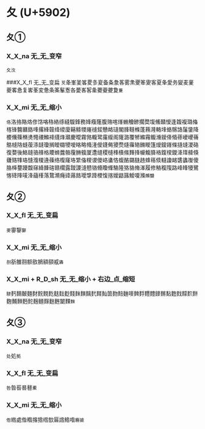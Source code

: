 # 夂 (U+5902)

## 夂①

### X_X_na 无_无_变窄
`夂汷`

###X_X_fl 无_无_变扁
`䒘`夅峯夎笿畟㣊㚆备夈洜茖雾㶻夒䇨夓客夏夆愛务夑麦蓌夔畧㤩复㟯莑変惫条筿髼愙各薆峉㗉㚅蘷䕫虁夐`藑`

### X_X_mi 无_无_缩小 
`佫`洛挌賂烙俢饹咯䅂絡绦縫䮡鋒務㛔癁蕯腹赂喀㷨䗛觼鎀擱奦㙏鯈贛懓逢䪖複璐偹楁锋䤗㔶鉻㖓撂綘竷绛繌廈簵鲦㹄嶐䙜錽戇衉㻱閣䏺䩼樤蓬蓩漋輅埄蛒髂詻鬔鎥降櫦儵篠樇㷭㦕禝鰷袶纄烽灨慶曖霧嗠輹鹭霳緮阁㝫潞覆㹋縧霿鳆㶖鑀佭㫦蓚巙巎蓨鴼㡝䧄䗦蕧涤韼瓊搁皧㯝㹛噯䀩略䖺湰僾鑝㑼獿熃熢䨹辂鏅瞹篷燰鎫鎽條摓塳溭硌復㜈後鮥鏠骆艂格羻螩虂骼䨱䐰㬼厦邍缝稷槰桻㯯絛䴶捀㡪鰒胮袼鍑㯶鑁洚琒舽倏虄臵㸼珞㦀澓榎逄蓧络椱窿垎䌎俻糭谡儍峈䗬恪蝮酪鏴膖䞦蜂䈷倐䡫讂䘔䃧蠭㠅傻胳栙䥐躨馥窱絳韸碦赣櫊露靉謖漨戆铬翛矎鞗駱隆狢貉脩溄履修觡稪䧗路峰䀱犪鷺愘䂫䧏唛浲蘕樥落䳱滫癃䜶蕗餎璦㨼跭㮨愎揢嬡䶅簬鱫嗄滌`虪䀍`

## 夂②

### X_X_fl 无_无_变扁
`麥`䨫䴻`䵅`

### X_X_mi 无_无_缩小
`㓢`㪾雒䎊额敋鵅額頟㦴`䵈`

### X_X_mi + R_D_sh 无_无_缩小 + 右边_点_缩短
`䮮`麫䵂麬麵䴭䴷麲麧麸麮麨䴼䴲䵃麶䴬䴾䴮䇱䴯䴺麯嘜䴽䴸麷䵄䥑䵁䴴麭䴰䵆䴳䴵麴麱䵀麪䴱麹麺䴿麩麰䦩䴹`麳`

## 夂③

### X_X_na 无_无_变窄
`处`処`拠`

### X_X_fl 无_无_变扁
`咎`昝䓘晷鼛`櫜`

### X_X_mi 无_无_缩小
`倃`綹處偺糌揝㹾绺㰶厬䛮鯦喒`麔㨿`